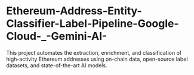 # Ethereum-Address-Entity-Classifier-Label-Pipeline-Google-Cloud-_-Gemini-AI-
This project automates the extraction, enrichment, and classification of high-activity Ethereum addresses using on-chain data, open-source label datasets, and state-of-the-art AI models.
